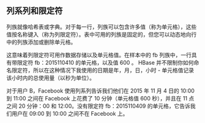 ## 列系列和限定符

列族就像哈希表或字典。对于每一行，列族可以包含许多值（称为单元格），这些值按名称键入（称为列限定符）。表中可用的列族是固定的，但您可以动态地向行中的列族添加或删除单元格。

这意味着列限定符可用作数据存储以及单元格值。在样本中的 fb 列族中，一行具有带限定符 fb：2015110410 的单元格，以及值 600 。 HBase 并不限制你如何命名限定符，所以在这种情况下我使用的日期是年，月，日，小时 - 单元格值记录该小时内的总使用量（以秒为单位）。

对于用户 B，Facebook 使用列系列告诉我们他们在 2015 年 11 月 4 日的 10:00 到 11:00 之间在 Facebook 上花费了 10 分钟（单元格值 600 秒），并且在 11 点之间 20 分钟：00 和 12:00。没有限定符 fb：2015110409 的单元格，它告诉我们用户在 09:00 到 10:00 之间不在 Facebook 上。